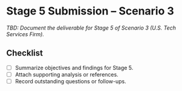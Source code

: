 # Stage 5 Submission – Scenario 3

_TBD: Document the deliverable for Stage 5 of Scenario 3 (U.S. Tech Services Firm)._ 

## Checklist
- [ ] Summarize objectives and findings for Stage 5.
- [ ] Attach supporting analysis or references.
- [ ] Record outstanding questions or follow-ups.
